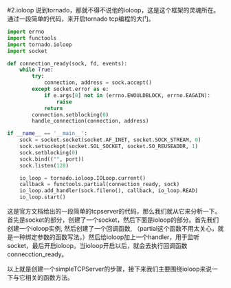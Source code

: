#2.ioloop
说到tornado，那就不得不说他的ioloop，这是这个框架的灵魂所在。通过一段简单的代码，来开启tornado tcp编程的大门。

```python
import errno
import functools
import tornado.ioloop
import socket

def connection_ready(sock, fd, events):
    while True:
        try:
            connection, address = sock.accept()
        except socket.error as e:
            if e.args[0] not in (errno.EWOULDBLOCK, errno.EAGAIN):
                raise
            return
        connection.setblocking(0)
        handle_connection(connection, address)

if __name__ == '__main__':
    sock = socket.socket(socket.AF_INET, socket.SOCK_STREAM, 0)
    sock.setsockopt(socket.SOL_SOCKET, socket.SO_REUSEADDR, 1)
    sock.setblocking(0)
    sock.bind(("", port))
    sock.listen(128)

    io_loop = tornado.ioloop.IOLoop.current()
    callback = functools.partial(connection_ready, sock)
    io_loop.add_handler(sock.fileno(), callback, io_loop.READ)
    io_loop.start()
```

这是官方文档给出的一段简单的tcpserver的代码，那么我们就从它来分析一下。
首先是socket的部分，创建了一个socket，然后下面是ioloop的部分。首先我们创建一个ioloop实例, 然后创建了一个回调函数, （partial这个函数不用太关心，就是一种绑定参数的函数写法。）然后给ioloop加上一个handler，用于监听socket，最后开启ioloop。当ioloop开启以后，就会去执行回调函数connecction_ready。

以上就是创建一个simpleTCPServer的步骤，接下来我们主要围绕ioloop来说一下与它相关的函数方法。